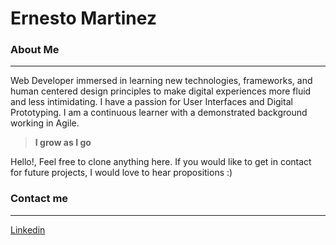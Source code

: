 # Ernesto Martinez #

### About Me ###
---
Web Developer immersed in learning new technologies, frameworks, and human centered design principles to make digital experiences more fluid and less intimidating. I have a passion for User Interfaces and Digital Prototyping. I am a continuous learner with a demonstrated background working in Agile.

>**I grow as I go** 

Hello!, Feel free to clone anything here. If you would like to 
get in contact for future projects, I would love to hear propositions :) 

### Contact me ###
---
[Linkedin](https://www.linkedin.com/in/ernesto-martinez7/)

